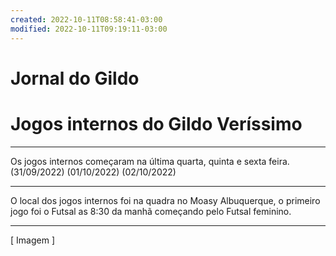 ```yaml
---
created: 2022-10-11T08:58:41-03:00
modified: 2022-10-11T09:19:11-03:00
---
```


# Jornal do Gildo

# Jogos internos do Gildo Veríssimo
---

Os jogos internos começaram na última quarta, quinta e sexta feira. (31/09/2022) (01/10/2022) (02/10/2022)

---


 O local dos jogos internos foi na quadra no Moasy Albuquerque, o primeiro jogo foi o Futsal as 8:30 da manhã começando pelo Futsal feminino.

---

[ Imagem ]
